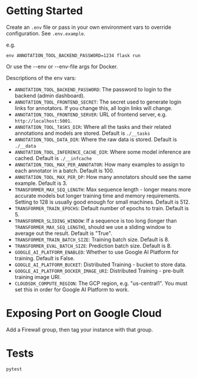 # Getting Started

Create an `.env` file or pass in your own environment vars to override configuration. See `.env.example`.

e.g.

```
env ANNOTATION_TOOL_BACKEND_PASSWORD=1234 flask run
```

Or use the --env or --env-file args for Docker.

Descriptions of the env vars:

- `ANNOTATION_TOOL_BACKEND_PASSWORD`: The password to login to the backend (admin dashboard).
- `ANNOTATION_TOOL_FRONTEND_SECRET`: The secret used to generate login links for annotators. If you change this, all login links will change.
- `ANNOTATION_TOOL_FRONTEND_SERVER`: URL of frontend server, e.g. `http://localhost:5001`.
- `ANNOTATION_TOOL_TASKS_DIR`: Where all the tasks and their related annotations and models are stored. Default is `./__tasks`
- `ANNOTATION_TOOL_DATA_DIR`: Where the raw data is stored. Default is `./__data`
- `ANNOTATION_TOOL_INFERENCE_CACHE_DIR`: Where some model inference are cached. Default is `./__infcache`
- `ANNOTATION_TOOL_MAX_PER_ANNOTATOR`: How many examples to assign to each annotator in a batch. Default is 100.
- `ANNOTATION_TOOL_MAX_PER_DP`: How many annotators should see the same example. Default is 3.
- `TRANSFORMER_MAX_SEQ_LENGTH`: Max sequence length - longer means more accurate models but longer training time and memory requirements. Setting to 128 is usually good enough for small machines. Default is 512.
- `TRANSFORMER_TRAIN_EPOCHS`: Default number of epochs to train. Default is 5.
- `TRANSFORMER_SLIDING_WINDOW`: If a sequence is too long (longer than `TRANSFORMER_MAX_SEQ_LENGTH`), should we use a sliding window to average out the result. Default is "True".
- `TRANSFORMER_TRAIN_BATCH_SIZE`: Training batch size. Default is 8.
- `TRANSFORMER_EVAL_BATCH_SIZE`: Prediction batch size. Default is 8.
- `GOOGLE_AI_PLATFORM_ENABLED`: Whether to use Google AI Platform for training. Default is False.
- `GOOGLE_AI_PLATFORM_BUCKET`: Distributed Training - bucket to store data.
- `GOOGLE_AI_PLATFORM_DOCKER_IMAGE_URI`: Distributed Training - pre-built training image URI.
- `CLOUDSDK_COMPUTE_REGION`: The GCP region, e.g. "us-central1". You must set this in order for Google AI Platform to work.

# Exposing Port on Google Cloud

Add a Firewall group, then tag your instance with that group.

# Tests

```
pytest
```
